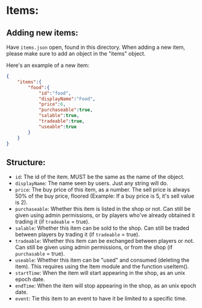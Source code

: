 # Items:
## Adding new items:
Have `items.json` open, found in this directory.
When adding a new item, please make sure to add an object in the "items" object.

Here's an example of a new item:
```json
{
    "items":{
        "food":{
            "id":"food",
            "displayName":"Food",
            "price":6,
            "purchaseable":true,
            "salable":true,
            "tradeable":true,
            "useable":true
        }
    }
}
```

## Structure:
* `id`: The id of the item. MUST be the same as the name of the object.
* `displayName`: The name seen by users. Just any string will do.
* `price`: The buy price of this item, as a number. The sell price is always 50% of the buy price, floored (Example: If a buy price is 5, it's sell value is 2).
* `purchaseable`: Whether this item is listed in the shop or not. Can still be given using admin permissions, or by players who've already obtained it trading it (if `tradeable` = true).
* `salable`: Whether this item can be sold to the shop. Can still be traded between players by trading it (if `tradeable` = true).
* `tradeable`: Whether this item can be exchanged between players or not. Can still be given using admin permissions, or from the shop (if `purchasable` = true).
* `useable`: Whether this item can be "used" and consumed (deleting the item). This requires using the Item module and the function useItem().
* `startTime`: When the item will start appearing in the shop, as an unix epoch date.
* `endTime`: When the item will stop appearing in the shop, as an unix epoch date.
* `event`: Tie this item to an event to have it be limited to a specific time.